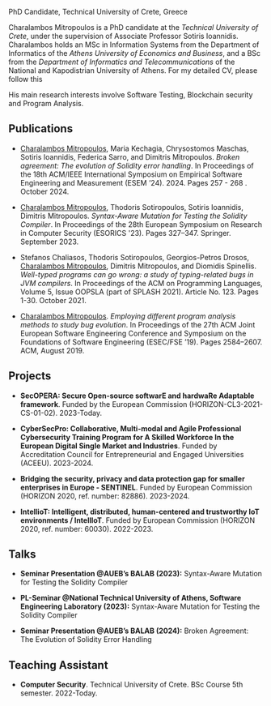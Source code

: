 PhD Candidate, Technical University of Crete, Greece

Charalambos Mitropoulos is a PhD candidate at the _<a href="https://www.tuc.gr/en/home" style="text-decoration: none; color: inherit;">Technical University of Crete</a>_, under the supervision of Associate Professor Sotiris Ioannidis. Charalambos holds an MSc in Information Systems from the Department of Informatics of the _<a href="https://www.aueb.gr/" style="text-decoration: none; color: inherit;">Athens University of Economics and Business</a>_, and a BSc from the _<a href="https://www.di.uoa.gr/" style="text-decoration: none; color: inherit;">Department of Informatics and Telecommunications</a>_ of the National and Kapodistrian University of Athens. For my detailed CV, please follow this 

His main research interests involve Software Testing, Blockchain security and Program Analysis.

## Publications

- <u>Charalambos Mitropoulos</u>, Maria Kechagia, Chrysostomos Maschas, Sotiris Ioannidis, Federica Sarro, and Dimitris Mitropoulos. *<a href="https://dl.acm.org/doi/10.1145/3674805.3686686" style="text-decoration: none; color: inherit;">Broken agreement: The evolution of Solidity error handling</a>*. In Proceedings of the 18th ACM/IEEE International Symposium on Empirical Software Engineering and Measurement (ESEM ’24). 2024. Pages 257 - 268 . October 2024. 

- <u>Charalambos Mitropoulos</u>, Thodoris Sotiropoulos, Sotiris Ioannidis, Dimitris Mitropoulos. *<a href="https://link.springer.com/chapter/10.1007/978-3-031-51479-1_17" style="text-decoration: none; color: inherit;">Syntax-Aware Mutation for Testing the Solidity Compiler</a>*. In Proceedings of the 28th European Symposium on Research in Computer Security (ESORICS '23). Pages 327–347. Springer. September 2023.

- Stefanos Chaliasos, Thodoris Sotiropoulos, Georgios-Petros Drosos, <u>Charalambos Mitropoulos</u>, Dimitris Mitropoulos, and Diomidis Spinellis. *<a href="https://dl.acm.org/doi/pdf/10.1145/3485500" style="text-decoration: none; color: inherit;">Well-typed programs can go wrong: a study of typing-related bugs in JVM compilers</a>*. In Proceedings of the ACM on Programming Languages, Volume 5, Issue OOPSLA (part of SPLASH 2021). Article No. 123. Pages 1-30. October 2021.

- <u>Charalambos Mitropoulos</u>. *<a href="https://dl.acm.org/doi/abs/10.1145/3338906.3342489" style="text-decoration: none; color: inherit;">Employing different program analysis methods to study bug evolution</a>*. In Proceedings of the 27th ACM Joint European Software Engineering Conference and Symposium on the Foundations of Software Engineering (ESEC/FSE ’19). Pages 2584–2607. ACM, August 2019.


## Projects

- **<a href="https://secopera.eu/" style="text-decoration: none; color: inherit;">SecOPERA: Secure Open-source softwarE and hardwaRe Adaptable framework</a>**. Funded by the European Commission (HORIZON-CL3-2021-CS-01-02). 2023-Today.

- **<a href="https://www.cybersecpro-project.eu/" style="text-decoration: none; color: inherit;">CyberSecPro: Collaborative, Multi-modal and Agile Professional Cybersecurity Training Program for A Skilled Workforce In the European Digital Single Market and Industries</a>**. Funded by Accreditation Council for Entrepreneurial and Engaged Universities (ACEEU). 2023-2024.

- **<a href="https://sentinel-project.eu//" style="text-decoration: none; color: inherit;">Bridging the security, privacy and data protection gap for smaller enterprises in Europe - SENTINEL</a>**. Funded by European Commission (HORIZON 2020, ref. number: 82886). 2023-2024.

- **<a href="https://intelliot.eu/" style="text-decoration: none; color: inherit;">IntellioT: Intelligent, distributed, human-centered and trustworthy IoT environments / IntellIoT</a>**. Funded by European Commission (HORIZON 2020, ref. number: 60030). 2022-2023.

## Talks

- **Seminar Presentation @AUEB’s BALAB (2023):** Syntax-Aware Mutation for Testing the Solidity Compiler

- **PL-Seminar @National Technical University of Athens, Software Engineering Laboratory (2023):** Syntax-Aware Mutation for Testing the Solidity Compiler

- **Seminar Presentation @AUEB’s BALAB (2024):** Broken Agreement: The Evolution of Solidity Error Handling

## Teaching Assistant

- **Computer Security**. Technical University of Crete. BSc Course 5th semester. 2022-Today.
